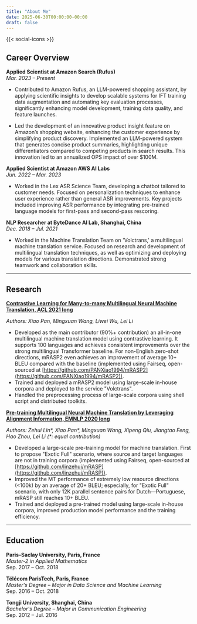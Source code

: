 ```yaml
---
title: "About Me"
date: 2025-06-30T00:00:00-00:00
draft: false
---
```



{{< social-icons >}}


## Career Overview

**Applied Scientist at Amazon Search (Rufus)**  
*Mar. 2023 – Present*  
- Contributed to Amazon Rufus, an LLM-powered shopping assistant, by applying scientific insights to develop scalable systems for IFT training data augmentation and automating key evaluation processes, significantly enhancing model development, training data quality, and feature launches.

- Led the development of an innovative product insight feature on Amazon’s shopping website, enhancing the customer experience by simplifying product discovery. Implemented an LLM-powered system that generates concise product summaries, highlighting unique differentiators compared to competing products in search results. This innovation led to an annualized OPS impact of over $100M.

**Applied Scientist at Amazon AWS AI Labs**  
*Jun. 2022 – Mar. 2023*  
- Worked in the Lex ASR Science Team, developing a chatbot tailored to customer needs. Focused on personalization techniques to enhance user experience rather than general ASR improvements. Key projects included improving ASR performance by integrating pre-trained language models for first-pass and second-pass rescoring.

**NLP Researcher at ByteDance AI Lab, Shanghai, China**  
*Dec. 2018 – Jul. 2021*  
- Worked in the Machine Translation Team on 'Volctrans,' a multilingual machine translation service. Focused on research and development of multilingual translation techniques, as well as optimizing and deploying models for various translation directions. Demonstrated strong teamwork and collaboration skills.


---

## Research

[**Contrastive Learning for Many-to-many Multilingual Neural Machine Translation, ACL 2021 long**](https://www.google.com/url?sa=t&source=web&rct=j&opi=89978449&url=https://aclanthology.org/2021.acl-long.21/&ved=2ahUKEwiapJmW0LaOAxXeMdAFHcqkLWMQFnoECA4QAQ&usg=AOvVaw0bdW31Aj5TUOZns31Gynmp)

_Authors: Xiao Pan, Mingxuan Wang, Liwei Wu, Lei Li_  
- Developed as the main contributor (90%+ contribution) an all-in-one multilingual machine translation model using contrastive learning. It supports 100 languages and achieves consistent improvements over the strong multilingual Transformer baseline. For non-English zero-shot directions, mRASP2 even achieves an improvement of average 10+ BLEU compared with the baseline (implemented using Fairseq, open-sourced at [https://github.com/PANXiao1994/mRASP2](https://github.com/PANXiao1994/mRASP2)).
- Trained and deployed a mRASP2 model using large-scale in-house corpora and deployed to the service "Volctrans".
- Handled the preprocessing process of large-scale corpora using shell script and distributed toolkits.

[**Pre-training Multilingual Neural Machine Translation by Leveraging Alignment Information, EMNLP 2020 long**](https://www.google.com/url?sa=t&source=web&rct=j&opi=89978449&url=https://aclanthology.org/2020.emnlp-main.210/&ved=2ahUKEwiIsNmv0LaOAxXeJNAFHXbfIfsQFnoECCkQAQ&usg=AOvVaw1enorPlLOd0tP2fAQA3D4D)

_Authors: Zehui Lin*, Xiao Pan*, Mingxuan Wang, Xipeng Qiu, Jiangtao Feng, Hao Zhou, Lei Li (*: equal contribution)_  
- Developed a large-scale pre-training model for machine translation. First to propose "Exotic Full" scenario, where source and target languages are not in training corpora (implemented using Fairseq, open-sourced at [https://github.com/linzehui/mRASP](https://github.com/linzehui/mRASP)).
- Improved the MT performance of extremely low resource directions (<100k) by an average of 20+ BLEU; especially, for "Exotic Full" scenario, with only 12K parallel sentence pairs for Dutch—Portuguese, mRASP still reaches 10+ BLEU.
- Trained and deployed a pre-trained model using large-scale in-house corpora, improved production model performance and the training efficiency.

---

## Education

**Paris-Saclay University, Paris, France**  
*Master-2 in Applied Mathematics*  
Sep. 2017 – Oct. 2018

**Télécom ParisTech, Paris, France**  
*Master's Degree – Major in Data Science and Machine Learning*  
Sep. 2016 – Oct. 2018

**Tongji University, Shanghai, China**  
*Bachelor's Degree – Major in Communication Engineering*  
Sep. 2012 – Jul. 2016 